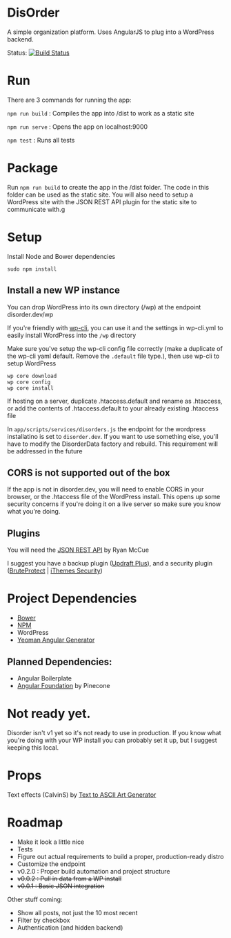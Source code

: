# DisOrder

A simple organization platform. Uses AngularJS to plug into a WordPress backend.

Status: [![Build Status](https://travis-ci.org/azanebrain/disorder.svg?branch=master)](https://travis-ci.org/azanebrain/disorder)

# Run
There are 3 commands for running the app:

`npm run build` : Compiles the app into /dist to work as a static site

`npm run serve` : Opens the app on localhost:9000

`npm test` : Runs all tests

# Package

Run `npm run build` to create the app in the /dist folder. The code in this folder can be used as the static site. You will also need to setup a WordPress site with the JSON REST API plugin for the static site to communicate with.g

# Setup

Install Node and Bower dependencies

`sudo npm install`

## Install a new WP instance

You can drop WordPress into its own directory (/wp) at the endpoint disorder.dev/wp

If you're friendly with [wp-cli](http://wp-cli.org), you can use it and the settings in wp-cli.yml to easily install WordPress into the `/wp` directory

Make sure you've setup the wp-cli config file correctly (make a duplicate of the wp-cli yaml default. Remove the `.default` file type.), then use wp-cli to setup WordPress
```
wp core download
wp core config
wp core install
```

If hosting on a server, duplicate .htaccess.default and rename as .htaccess, or add the contents of .htaccess.default to your already existing .htaccess file

In `app/scripts/services/disorders.js` the endpoint for the wordpress installatino is set to `disorder.dev`. If you want to use something else, you'll have to modify the DisorderData factory and rebuild. This requirement will be addressed in the future

## CORS is not supported out of the box

If the app is not in disorder.dev, you will need to enable CORS in your browser, or the .htaccess file of the WordPress install. This opens up some security concerns if you're doing it on a live server so make sure you know what you're doing.

## Plugins
You will need the [JSON REST API](https://wordpress.org/plugins/json-rest-api/) by Ryan McCue

I suggest you have a backup plugin ([Updraft Plus](https://wordpress.org/plugins/updraftplus/)), and a security plugin ([BruteProtect](https://wordpress.org/plugins/bruteprotect/) | [iThemes Security](https://wordpress.org/plugins/better-wp-security/))

# Project Dependencies
- [Bower](http://bower.io)
- [NPM](https://www.npmjs.org/)
- WordPress
- [Yeoman Angular Generator](https://github.com/yeoman/generator-angular)

## Planned Dependencies:
- Angular Boilerplate
- [Angular Foundation](https://github.com/pineconellc/angular-foundation) by Pinecone

# Not ready yet.
Disorder isn't v1 yet so it's not ready to use in production. If you know what you're doing with your WP install you can probably set it up, but I suggest keeping this local.

# Props
Text effects (CalvinS) by [Text to ASCII Art Generator](http://patorjk.com/software/taag/)

# Roadmap
- Make it look a little nice
- Tests
- Figure out actual requirements to build a proper, production-ready distro
- Customize the endpoint
- v0.2.0 : Proper build automation and project structure
- ~~v0.0.2 : Pull in data from a WP install~~
- ~~v0.0.1 : Basic JSON integration~~

Other stuff coming:
- Show all posts, not just the 10 most recent
- Filter by checkbox
- Authentication (and hidden backend)
